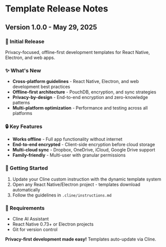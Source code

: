 # Template Release Notes

## Version 1.0.0 - May 29, 2025

### 🎉 Initial Release
Privacy-focused, offline-first development templates for React Native, Electron, and web apps.

### ✨ What's New
- **Cross-platform guidelines** - React Native, Electron, and web development best practices
- **Offline-first architecture** - PouchDB, encryption, and sync strategies
- **Privacy-by-design** - End-to-end encryption and zero-knowledge patterns
- **Multi-platform optimization** - Performance and testing across all platforms

### 🔒 Key Features
- **Works offline** - Full app functionality without internet
- **End-to-end encrypted** - Client-side encryption before cloud storage
- **Multi-cloud sync** - Dropbox, OneDrive, iCloud, Google Drive support
- **Family-friendly** - Multi-user with granular permissions

### 🚀 Getting Started
1. Update your Cline custom instruction with the dynamic template system
2. Open any React Native/Electron project - templates download automatically
3. Follow the guidelines in `.cline/instructions.md`

### 🔧 Requirements
- Cline AI Assistant
- React Native 0.73+ or Electron projects
- Git for version control

**Privacy-first development made easy!** Templates auto-update via Cline.